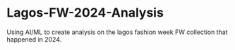 # Lagos-FW-2024-Analysis
Using AI/ML to create analysis on the lagos fashion week FW collection that happened in 2024.
